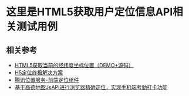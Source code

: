 # 这里是HTML5获取用户定位信息API相关测试用例

## 相关参考

- [HTML5获取当前的经纬度坐标位置（DEMO+源码）](https://blog.csdn.net/lpy3654321/article/details/118358709
)
- [H5定位终极解决方案](https://www.jianshu.com/p/e48bec2977b4)
- [腾讯位置服务-前端定位组件](https://lbs.qq.com/webApi/component/componentGuide/componentGeolocation)
- [基于高德地图JsAPI进行浏览器精确定位，实现手机端考勤打卡功能](https://blog.csdn.net/qq_31766533/article/details/102639681)
  